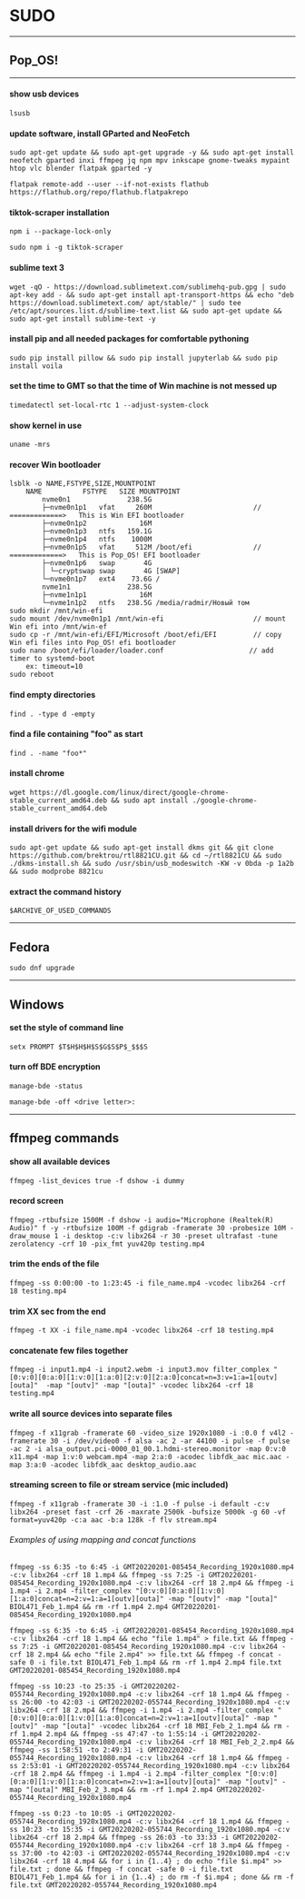 # SUDO

***

## Pop_OS!

***

#### show usb devices

`lsusb`

#### update software, install GParted and NeoFetch

`sudo apt-get update && sudo apt-get upgrade -y && sudo apt-get install neofetch gparted inxi ffmpeg jq npm mpv inkscape gnome-tweaks mypaint htop vlc blender flatpak gparted -y`

`flatpak remote-add --user --if-not-exists flathub https://flathub.org/repo/flathub.flatpakrepo`

#### tiktok-scraper installation

`npm i --package-lock-only`

`sudo npm i -g tiktok-scraper`

#### sublime text 3

`wget -qO - https://download.sublimetext.com/sublimehq-pub.gpg | sudo apt-key add - && sudo apt-get install apt-transport-https && echo "deb https://download.sublimetext.com/ apt/stable/" | sudo tee /etc/apt/sources.list.d/sublime-text.list && sudo apt-get update && sudo apt-get install sublime-text -y`

#### install pip and all needed packages for comfortable pythoning

`sudo pip install pillow && sudo pip install jupyterlab && sudo pip install voila`

#### set the time to GMT so that the time of Win machine is not messed up

`timedatectl set-local-rtc 1 --adjust-system-clock`

#### show kernel in use

`uname -mrs`

#### recover Win bootloader

    lsblk -o NAME,FSTYPE,SIZE,MOUNTPOINT
        NAME          FSTYPE   SIZE MOUNTPOINT
            nvme0n1              238.5G 
            ├─nvme0n1p1   vfat     260M                         // =============>	This is Win EFI bootloader	
            ├─nvme0n1p2             16M 
            ├─nvme0n1p3   ntfs   159.1G 
            ├─nvme0n1p4   ntfs    1000M 
            ├─nvme0n1p5   vfat     512M /boot/efi               // =============>	This is Pop_OS! EFI bootloader
            ├─nvme0n1p6   swap       4G 
            │ └─cryptswap swap       4G [SWAP]
            └─nvme0n1p7   ext4    73.6G /
            nvme1n1              238.5G 
            ├─nvme1n1p1             16M 
            └─nvme1n1p2   ntfs   238.5G /media/radmir/Новый том
    sudo mkdir /mnt/win-efi
    sudo mount /dev/nvme0n1p1 /mnt/win-efi                      // mount Win efi into /mnt/win-ef
    sudo cp -r /mnt/win-efi/EFI/Microsoft /boot/efi/EFI         // copy Win efi files into Pop_OS! efi bootloader
    sudo nano /boot/efi/loader/loader.conf                     // add timer to systemd-boot
        ex:	timeout=10
    sudo reboot

#### find empty directories

`find . -type d -empty`

#### find a file containing "foo" as start

`find . -name "foo*"`

#### install chrome

`wget https://dl.google.com/linux/direct/google-chrome-stable_current_amd64.deb && sudo apt install ./google-chrome-stable_current_amd64.deb`

#### install drivers for the wifi module

`sudo apt-get update && sudo apt-get install dkms git && git clone https://github.com/brektrou/rtl8821CU.git && cd ~/rtl8821CU && sudo ./dkms-install.sh && sudo /usr/sbin/usb_modeswitch -KW -v 0bda -p 1a2b && sudo modprobe 8821cu`

#### extract the command history

`$ARCHIVE_OF_USED_COMMANDS`

***

## Fedora

`sudo dnf upgrade`

***

## Windows

#### set the style of command line

`setx PROMPT $T$H$H$H$S$G$S$P$_$$$S`

#### turn off BDE encryption

`manage-bde -status`

`manage-bde -off <drive letter>:`

***

## ffmpeg commands

#### show all available devices

`ffmpeg -list_devices true -f dshow -i dummy`

#### record screen

`ffmpeg -rtbufsize 1500M -f dshow -i audio="Microphone (Realtek(R) Audio)" f -y -rtbufsize 100M -f gdigrab -framerate 30 -probesize 10M -draw_mouse 1 -i desktop -c:v libx264 -r 30 -preset ultrafast -tune zerolatency -crf 10 -pix_fmt yuv420p testing.mp4`

#### trim the ends of the file

`ffmpeg -ss 0:00:00 -to 1:23:45 -i file_name.mp4 -vcodec libx264 -crf 18 testing.mp4`

#### trim XX sec from the end

`ffmpeg -t XX -i file_name.mp4 -vcodec libx264 -crf 18 testing.mp4`

#### concatenate few files together

`ffmpeg -i input1.mp4 -i input2.webm -i input3.mov filter_complex "[0:v:0][0:a:0][1:v:0][1:a:0][2:v:0][2:a:0]concat=n=3:v=1:a=1[outv][outa]"  -map "[outv]" -map "[outa]" -vcodec libx264 -crf 18 testing.mp4`

#### write all source devices into separate files

`ffmpeg -f x11grab -framerate 60 -video_size 1920x1080 -i :0.0 f v4l2 -framerate 30 -i /dev/video0 -f alsa -ac 2 -ar 44100 -i pulse -f pulse -ac 2 -i alsa_output.pci-0000_01_00.1.hdmi-stereo.monitor -map 0:v:0 x11.mp4 -map 1:v:0 webcam.mp4 -map 2:a:0 -acodec libfdk_aac mic.aac -map 3:a:0 -acodec libfdk_aac desktop_audio.aac`

#### streaming screen to file or stream service (mic included)

`ffmpeg -f x11grab -framerate 30 -i :1.0 -f pulse -i default -c:v libx264 -preset fast -crf 26 -maxrate 2500k -bufsize 5000k -g 60 -vf format=yuv420p -c:a aac -b:a 128k -f flv stream.mp4`

###### Examples of using mapping and concat functions

`ffmpeg -ss 6:35 -to 6:45 -i GMT20220201-085454_Recording_1920x1080.mp4 -c:v libx264 -crf 18 1.mp4 && ffmpeg -ss 7:25 -i GMT20220201-085454_Recording_1920x1080.mp4 -c:v libx264 -crf 18 2.mp4 && ffmpeg -i 1.mp4 -i 2.mp4 -filter_complex "[0:v:0][0:a:0][1:v:0][1:a:0]concat=n=2:v=1:a=1[outv][outa]" -map "[outv]" -map "[outa]" BIOL471_Feb_1.mp4 && rm -rf 1.mp4 2.mp4 GMT20220201-085454_Recording_1920x1080.mp4`

`ffmpeg -ss 6:35 -to 6:45 -i GMT20220201-085454_Recording_1920x1080.mp4 -c:v libx264 -crf 18 1.mp4 && echo "file 1.mp4" > file.txt && ffmpeg -ss 7:25 -i GMT20220201-085454_Recording_1920x1080.mp4 -c:v libx264 -crf 18 2.mp4 && echo "file 2.mp4" >> file.txt && ffmpeg -f concat -safe 0 -i file.txt BIOL471_Feb_1.mp4 && rm -rf 1.mp4 2.mp4 file.txt GMT20220201-085454_Recording_1920x1080.mp4`

`ffmpeg -ss 10:23 -to 25:35 -i GMT20220202-055744_Recording_1920x1080.mp4 -c:v libx264 -crf 18 1.mp4 && ffmpeg -ss 26:00 -to 42:03 -i GMT20220202-055744_Recording_1920x1080.mp4 -c:v libx264 -crf 18 2.mp4 && ffmpeg -i 1.mp4 -i 2.mp4 -filter_complex "[0:v:0][0:a:0][1:v:0][1:a:0]concat=n=2:v=1:a=1[outv][outa]" -map "[outv]" -map "[outa]" -vcodec libx264 -crf 18 MBI_Feb_2_1.mp4 && rm -rf 1.mp4 2.mp4 && ffmpeg -ss 47:47 -to 1:55:14 -i GMT20220202-055744_Recording_1920x1080.mp4 -c:v libx264 -crf 18 MBI_Feb_2_2.mp4 && ffmpeg -ss 1:58:51 -to 2:49:31 -i GMT20220202-055744_Recording_1920x1080.mp4 -c:v libx264 -crf 18 1.mp4 && ffmpeg -ss 2:53:01 -i GMT20220202-055744_Recording_1920x1080.mp4 -c:v libx264 -crf 18 2.mp4 && ffmpeg -i 1.mp4 -i 2.mp4 -filter_complex "[0:v:0][0:a:0][1:v:0][1:a:0]concat=n=2:v=1:a=1[outv][outa]" -map "[outv]" -map "[outa]" MBI_Feb_2_3.mp4 && rm -rf 1.mp4 2.mp4 GMT20220202-055744_Recording_1920x1080.mp4`

`ffmpeg -ss 0:23 -to 10:05 -i GMT20220202-055744_Recording_1920x1080.mp4 -c:v libx264 -crf 18 1.mp4 && ffmpeg -ss 10:23 -to 15:35 -i GMT20220202-055744_Recording_1920x1080.mp4 -c:v libx264 -crf 18 2.mp4 && ffmpeg -ss 26:03 -to 33:33 -i GMT20220202-055744_Recording_1920x1080.mp4 -c:v libx264 -crf 18 3.mp4 && ffmpeg -ss 37:00 -to 42:03 -i GMT20220202-055744_Recording_1920x1080.mp4 -c:v libx264 -crf 18 4.mp4 && for i in {1..4} ; do echo "file $i.mp4" >> file.txt ; done && ffmpeg -f concat -safe 0 -i file.txt BIOL471_Feb_1.mp4 && for i in {1..4} ; do rm -f $i.mp4 ; done && rm -f file.txt GMT20220202-055744_Recording_1920x1080.mp4`
